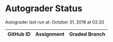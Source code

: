 # Autograder Status
Autograder last run at: October 31, 2018 at 02:20

| GitHub ID | Assignment | Graded Branch |
|-----------|------------|---------------|
